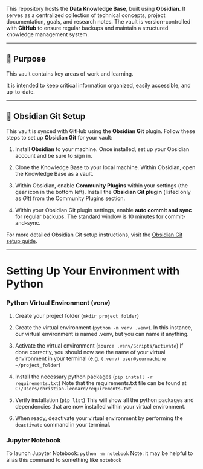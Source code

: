 This repository hosts the **Data Knowledge Base**, built using **Obsidian**. It serves as a centralized collection of technical concepts, project documentation, goals, and research notes. The vault is version-controlled with **GitHub** to ensure regular backups and maintain a structured knowledge management system.

---

## **🔹 Purpose**

This vault contains key areas of work and learning.

It is intended to keep critical information organized, easily accessible, and up-to-date.

---

## **🔹 Obsidian Git Setup**

This vault is synced with GitHub using the **Obsidian Git** plugin. Follow these steps to set up **Obsidian Git** for your vault:

1. Install **Obsidian** to your machine. Once installed, set up your Obsidian account and be sure to sign in.
    
2. Clone the Knowledge Base to your local machine. Within Obsidian, open the Knowledge Base as a vault.
    
3. Within Obsidian, enable **Community Plugins** within your settings (the gear icon in the bottom left). Install the **Obsidian Git plugin** (listed only as *Git*) from the Community Plugins section.
    
4. Within your Obsidian Git plugin settings, enable **auto commit and sync** for regular backups. The standard window is 10 minutes for commit-and-sync.
    

For more detailed Obsidian Git setup instructions, visit the [Obsidian Git setup guide](https://publish.obsidian.md/git-doc/Start+here).

---

# Setting Up Your Environment with Python

### Python Virtual Environment (venv)
1. Create your project folder (`mkdir project_folder`)
   
2. Create the virtual environment (`python -m venv .venv`). 
	   In this instance, our virtual environment is named .venv, but you can name it anything.
   
3.  Activate the virtual environment (`source .venv/Scripts/activate`)
	   If done correctly, you should now see the name of your virtual environment in your terminal (e.g. `(.venv) user@yourmachine ~/project_folder`) 
   
4. Install the necessary python packages (`pip install -r requirements.txt`)
	Note that the requirements.txt file can be found at `C:/Users/christian.leonard/requirements.txt`
   
5. Verify installation (`pip list`) 
	   This will show all the python packages and dependencies that are now installed within your virtual environment.
   
6. When ready, deactivate your virtual environment by performing the `deactivate` command in your terminal.

### Jupyter Notebook
To launch Jupyter Notebook: `python -m notebook`
Note: it may be helpful to alias this command to something like `notebook`